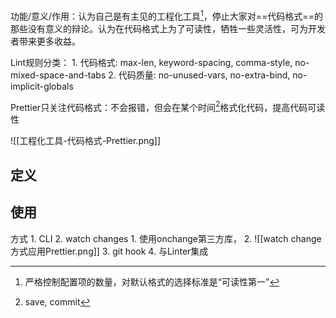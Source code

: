
功能/意义/作用：认为自己是有主见的工程化工具[^1]，停止大家对==代码格式==的那些没有意义的辩论。认为在代码格式上为了可读性，牺牲一些灵活性，可为开发者带来更多收益。

Lint规则分类：
	1. 代码格式: max-len, keyword-spacing, comma-style, no-mixed-space-and-tabs
	2. 代码质量: no-unused-vars, no-extra-bind, no-implicit-globals

Prettier只关注代码格式：不会报错，但会在某个时间[^2]格式化代码，提高代码可读性

![[工程化工具-代码格式-Prettier.png]]
## 定义

## 使用
方式
	1. CLI
	2. watch changes
		1. 使用onchange第三方库，
		2. ![[watch change方式应用Prettier.png]]
	3. git hook
	4. 与Linter集成




[^1]: 严格控制配置项的数量，对默认格式的选择标准是“可读性第一”
[^2]: save, commit